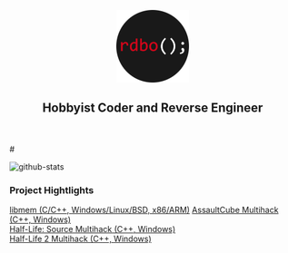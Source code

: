 <p align="center">
  <a href="https://rdbo.github.io"><img src="https://github.com/rdbo/rdbo/blob/master/rdbo.png"/></a>
</p>

<h2 align="center">Hobbyist Coder and Reverse Engineer</h2>
<br/><br/>
#  

![github-stats](https://github-readme-stats.vercel.app/api?username=rdbo&theme=tokyonight)

### Project Hightlights

<a href="https://github.com/rdbo/libmem">libmem (C/C++, Windows/Linux/BSD, x86/ARM)</a>
<a href="https://github.com/rdbo/AssaultCube-Multihack">AssaultCube Multihack (C++, Windows)</a>  
<a href="https://github.com/rdbo/Half-Life-Source-Multihack">Half-Life: Source Multihack (C++, Windows)</a>  
<a href="https://github.com/rdbo/Half-Life-2-Multihack">Half-Life 2 Multihack (C++, Windows)</a>  
